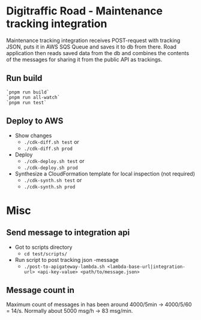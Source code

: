 # Digitraffic Road - Maintenance tracking integration

Maintenance tracking integration receives POST-request with tracking JSON, puts
it in AWS SQS Queue and saves it to db from there. Road application then reads
saved data from the db and combines the contents of the messages for sharing it
from the public API as trackings.

## Run build

    `pnpm run build`
    `pnpm run all-watch`
    `pnpm run test`

## Deploy to AWS

- Show changes
  - `./cdk-diff.sh test` or
  - `./cdk-diff.sh prod`
- Deploy
  - `./cdk-deploy.sh test` or
  - `./cdk-deploy.sh prod`
- Synthesize a CloudFormation template for local inspection (not required)
  - `./cdk-synth.sh test` or
  - `./cdk-synth.sh prod`

# Misc

## Send message to integration api

- Got to scripts directory
  - `cd test/scripts/`
- Run script to post tracking json -message
  - `./post-to-apigateway-lambda.sh <lambda-base-url|integration-url> <api-key-value> <path/to/message.json>`

## Message count in

Maximum count of messages in has been around 4000/5min -> 4000/5/60 = 14/s.
Normally about 5000 msg/h -> 83 msg/min.
